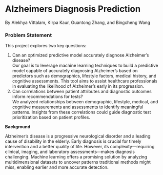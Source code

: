 # Alzheimers Diagnosis Prediction

By Alekhya Vittalam, Kirpa Kaur, Guantong Zhang, and Bingcheng Wang

### **Problem Statement**

This project explores two key questions:

1. Can an optimized predictive model accurately diagnose Alzheimer’s disease? \
Our goal is to leverage machine learning techniques to build a predictive model capable of accurately diagnosing Alzheimer’s based on predictors such as demographics, lifestyle factors, medical history, and cognitive assessments. This tool aims to assist healthcare professionals in evaluating the likelihood of Alzheimer’s early in its progression.
2. Can correlations between patient attributes and diagnostic outcomes inform recommendations for tests? \
We analyzed relationships between demographic, lifestyle, medical, and cognitive measurements and assessments to identify meaningful patterns. Insights from these correlations could guide diagnostic test prioritization based on patient profiles.

**Background**

Alzheimer’s disease is a progressive neurological disorder and a leading cause of disability in the elderly. Early diagnosis is crucial for timely intervention and a better quality of life. However, its complexity—requiring clinical, imaging, and laboratory assessments—makes diagnosis challenging. Machine learning offers a promising solution by analyzing multidimensional datasets to uncover patterns traditional methods might miss, enabling earlier and more accurate detection.
